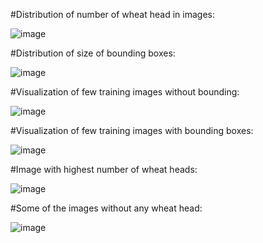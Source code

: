 #Distribution of number of wheat head in images:

![image](https://user-images.githubusercontent.com/80167074/193519925-1b4fe5de-3a51-4a23-aa1d-283f8037db78.png)


#Distribution of size of bounding boxes:

![image](https://user-images.githubusercontent.com/80167074/193520282-ea990c62-08f3-4c43-98fb-4c7a99c0efc3.png)


#Visualization of few training images without bounding:

![image](https://user-images.githubusercontent.com/80167074/193520388-fabef189-df26-457d-ba99-e0342d8e467c.png)


#Visualization of few training images with bounding boxes:

![image](https://user-images.githubusercontent.com/80167074/193520594-1967af5b-cdd0-482b-89a6-af2596c38e0c.png)


#Image with highest number of wheat heads:

![image](https://user-images.githubusercontent.com/80167074/193520654-42453071-099e-4f15-8c8f-72262f46de0a.png)


#Some of the images without any wheat head:

![image](https://user-images.githubusercontent.com/80167074/193520731-97046804-91d7-416c-889b-a8e6c3602339.png)
